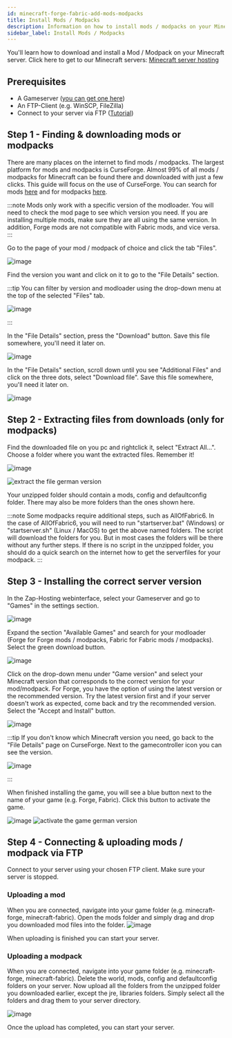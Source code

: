 ```yaml
---
id: minecraft-forge-fabric-add-mods-modpacks
title: Install Mods / Modpacks
description: Information on how to install mods / modpacks on your Minecraft Forge server from ZAP-Hosting.com - ZAP-Hosting.com documentation
sidebar_label: Install Mods / Modpacks
---
```


You'll learn how to download and install a Mod / Modpack on your Minecraft server.
Click here to get to our Minecraft servers: [Minecraft server hosting](https://zap-hosting.com/en/minecraft-server-hosting/)


## Prerequisites

- A Gameserver ([you can get one here](https://zap-hosting.com/en/gameserver-hosting/))
- An FTP-Client (e.g. WinSCP, FileZilla)
- Connect to your server via FTP ([Tutorial](https://zap-hosting.com/guides/docs/gameserver-ftpaccess))

## Step 1 - Finding & downloading mods or modpacks

There are many places on the internet to find mods / modpacks. The largest platform for mods and modpacks is CurseForge. Almost 99% of all mods / modpacks for Minecraft can be found there and downloaded with just a few clicks. This guide will focus on the use of CurseForge. You can search for mods [here](https://www.curseforge.com/minecraft/mc-mods) and for modpacks [here](https://curseforge.com/minecraft/modpacks).

:::note
Mods only work with a specific version of the modloader. You will need to check the mod page to see which version you need. If you are installing multiple mods, make sure they are all using the same version. In addition, Forge mods are not compatible with Fabric mods, and vice versa.
:::

Go to the page of your mod / modpack of choice and click the tab "Files".

![image](https://github.com/Yoshlix/docs/assets/26007280/cc528cf6-9fc8-4524-aca0-b954e24716f8)


Find the version you want and click on it to go to the "File Details" section.

:::tip
You can filter by version and modloader using the drop-down menu at the top of the selected "Files" tab.

![image](https://github.com/Yoshlix/docs/assets/26007280/6867b2f2-e9db-4a4c-be88-b9b22b800e72)

:::

<Tabs>
<TabItem value="Mods" label="For Mods" default>
In the "File Details" section, press the "Download" button. Save this file somewhere, you'll need it later on.

![image](https://github.com/Yoshlix/docs/assets/26007280/7b84ae33-1bef-4568-80d7-ef651a654b08)

</TabItem>

<TabItem value="Modpacks" label="For Modpacks">
In the "File Details" section, scroll down until you see "Additional Files" and click on the three dots, select "Download file". Save this file somewhere, you'll need it later on.

![image](https://github.com/Yoshlix/docs/assets/26007280/49fb9317-fdd3-474e-8140-b78b102c5f3d)

</TabItem>
</Tabs>

## Step 2 - Extracting files from downloads (only for modpacks)

Find the downloaded file on you pc and rightclick it, select "Extract All...". Choose a folder where you want the extracted files. Remember it!

![image](https://github.com/Yoshlix/docs/assets/26007280/edbc753d-1906-4d81-9f05-354ff48ceebb)

![extract the file german version](https://i.imgur.com/R3BZDg4.png)

Your unzipped folder should contain a mods, config and defaultconfig folder. There may also be more folders than the ones shown here. 

:::note
Some modpacks require additional steps, such as AllOfFabric6. In the case of AllOfFabric6, you will need to run "startserver.bat" (Windows) or "startserver.sh" (Linux / MacOS) to get the above named folders. The script will download the folders for you. But in most cases the folders will be there without any further steps. If there is no script in the unzipped folder, you should do a quick search on the internet how to get the serverfiles for your modpack.
:::


## Step 3 - Installing the correct server version

In the Zap-Hosting webinterface, select your Gameserver and go to "Games" in the settings section.

![image](https://github.com/Yoshlix/docs/assets/26007280/47e88856-0120-408a-8bec-41e54e3b0738)

Expand the section "Available Games" and search for your modloader (Forge for Forge mods / modpacks, Fabric for Fabric mods / modpacks). Select the green download button.

![image](https://github.com/Yoshlix/docs/assets/26007280/e3b4e5d3-11c9-4f09-ae46-27cea93a58a3)


Click on the drop-down menu under "Game version" and select your Minecraft version that corresponds to the correct version for your mod/modpack. For Forge, you have the option of using the latest version or the recommended version. Try the latest version first and if your server doesn't work as expected, come back and try the recommended version. Select the "Accept and Install" button.

![image](https://github.com/Yoshlix/docs/assets/26007280/3530466f-bd58-4d0e-9ca3-8d964ac76d80)


:::tip
If you don't know which Minecraft version you need, go back to the "File Details" page on CurseForge. Next to the gamecontroller icon you can see the version.

![image](https://github.com/Yoshlix/docs/assets/26007280/89f751c1-7179-4107-b8bc-7c4381a7d94c)

:::

When finished installing the game, you will see a blue button next to the name of your game (e.g. Forge, Fabric). Click this button to activate the game.

![image](https://github.com/Yoshlix/docs/assets/26007280/53cf9569-3529-42fb-9a7d-6ae636ca4f9c)
![activate the game german version](https://i.imgur.com/gGqQpJG.png)


## Step 4 - Connecting & uploading mods / modpack via FTP

Connect to your server using your chosen FTP client. Make sure your server is stopped.

### Uploading a mod

When you are connected, navigate into your game folder (e.g. minecraft-forge, minecraft-fabric). Open the mods folder and simply drag and drop you downloaded mod files into the folder.
![image](https://github.com/Yoshlix/docs/assets/26007280/8619fc4f-4fab-415a-9692-f74f8930da3f)

When uploading is finished you can start your server.

### Uploading a modpack

When you are connected, navigate into your game folder (e.g. minecraft-forge, minecraft-fabric). Delete the world, mods, config and defaultconfig folders on your server. Now upload all the folders from the unzipped folder you downloaded earlier, except the jre, libraries folders. Simply select all the folders and drag them to your server directory.

![image](https://github.com/Yoshlix/docs/assets/26007280/1424a94d-aa96-40ca-8b30-7c1905e67c21)

Once the upload has completed, you can start your server.
